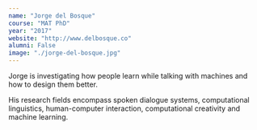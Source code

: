 ```yaml
---
name: "Jorge del Bosque"
course: "MAT PhD"
year: "2017"
website: "http://www.delbosque.co"
alumni: False
image: "./jorge-del-bosque.jpg"
---
```

Jorge is investigating how people learn while talking with machines and how to design them better.

His research fields encompass spoken dialogue systems, computational linguistics, human-computer interaction, computational creativity and machine learning.